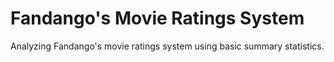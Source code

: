 # Fandango's Movie Ratings System

Analyzing Fandango's movie ratings system using basic summary statistics.
